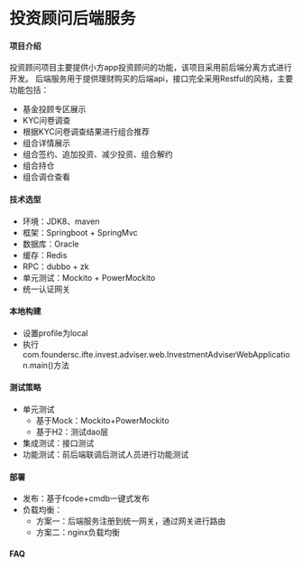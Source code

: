 # 投资顾问后端服务
#### 项目介绍
投资顾问项目主要提供小方app投资顾问的功能，该项目采用前后端分离方式进行开发。
后端服务用于提供理财购买的后端api，接口完全采用Restful的风格，主要功能包括：
- 基金投顾专区展示
- KYC问卷调查
- 根据KYC问卷调查结果进行组合推荐
- 组合详情展示
- 组合签约、追加投资、减少投资、组合解约
- 组合持仓
- 组合调仓查看

#### 技术选型
- 环境：JDK8、maven
- 框架：Springboot + SpringMvc
- 数据库：Oracle
- 缓存：Redis
- RPC：dubbo + zk
- 单元测试：Mockito + PowerMockito
- 统一认证网关

#### 本地构建
- 设置profile为local
- 执行com.foundersc.ifte.invest.adviser.web.InvestmentAdviserWebApplication.main()方法

#### 测试策略
- 单元测试
  - 基于Mock：Mockito+PowerMockito
  - 基于H2：测试dao层
- 集成测试：接口测试
- 功能测试：前后端联调后测试人员进行功能测试

#### 部署
- 发布：基于fcode+cmdb一键式发布
- 负载均衡：
    - 方案一：后端服务注册到统一网关，通过网关进行路由
    - 方案二：nginx负载均衡

#### FAQ
